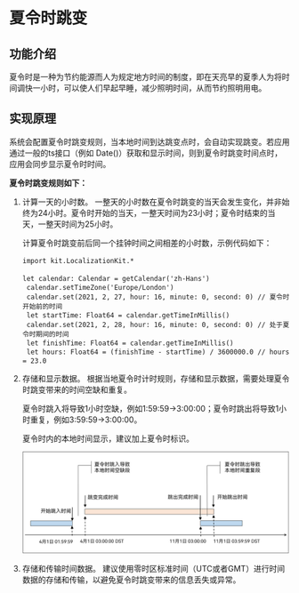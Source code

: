# 夏令时跳变

## 功能介绍

夏令时是一种为节约能源而人为规定地方时间的制度，即在天亮早的夏季人为将时间调快一小时，可以使人们早起早睡，减少照明时间，从而节约照明用电。

## 实现原理

系统会配置夏令时跳变规则，当本地时间到达跳变点时，会自动实现跳变。若应用通过一般的ts接口（例如 Date()）获取和显示时间，则到夏令时跳变时间点时，应用会同步显示夏令时时间。

**夏令时跳变规则如下：**

1. 计算一天的小时数。
   一整天的小时数在夏令时跳变的当天会发生变化，并非始终为24小时。夏令时开始的当天，一整天时间为23小时；夏令时结束的当天，一整天时间为25小时。

   计算夏令时跳变前后同一个挂钟时间之间相差的小时数，示例代码如下：

   <!-- run -->

   ```cangjie
   import kit.LocalizationKit.*

   let calendar: Calendar = getCalendar('zh-Hans')
    calendar.setTimeZone('Europe/London')
    calendar.set(2021, 2, 27, hour: 16, minute: 0, second: 0) // 夏令时开始前的时间
    let startTime: Float64 = calendar.getTimeInMillis()
    calendar.set(2021, 2, 28, hour: 16, minute: 0, second: 0) // 处于夏令时期间的时间
    let finishTime: Float64 = calendar.getTimeInMillis()
    let hours: Float64 = (finishTime - startTime) / 3600000.0 // hours = 23.0
   ```

2. 存储和显示数据。
   根据当地夏令时计时规则，存储和显示数据，需要处理夏令时跳变带来的时间空缺和重复。

   夏令时跳入将导致1小时空缺，例如1:59:59→3:00:00；夏令时跳出将导致1小时重复，例如3:59:59→3:00:00。

   夏令时内的本地时间显示，建议加上夏令时标识。

   ![图片1](figures/图片1.png)

3. 存储和传输时间数据。
   建议使用零时区标准时间（UTC或者GMT）进行时间数据的存储和传输，以避免夏令时跳变带来的信息丢失或异常。
